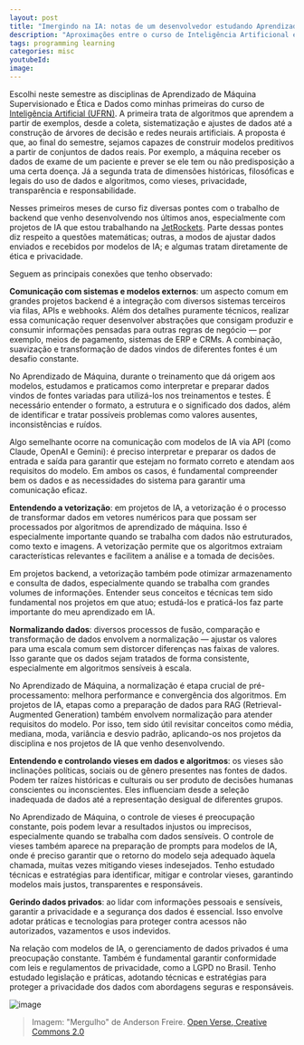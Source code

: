 ```yaml
---
layout: post
title: "Imergindo na IA: notas de um desenvolvedor estudando Aprendizado de Máquina e Ética e Dados"
description: "Aproximações entre o curso de Inteligência Artificional e o trabalho como desenvolvedor de projetos com IA"
tags: programming learning
categories: misc
youtubeId:
image:
---
```


Escolhi neste semestre as disciplinas de Aprendizado de Máquina Supervisionado e Ética e Dados como minhas primeiras do curso de [Inteligência Artificial (UFRN)](https://pes.imd.ufrn.br/pes/index). A primeira trata de algoritmos que aprendem a partir de exemplos, desde a coleta, sistematização e ajustes de dados até a construção de árvores de decisão e redes neurais artificiais. A proposta é que, ao final do semestre, sejamos capazes de construir modelos preditivos a partir de conjuntos de dados reais. Por exemplo, a máquina receber os dados de exame de um paciente e prever se ele tem ou não predisposição a uma certa doença. Já a segunda trata de dimensões históricas, filosóficas e legais do uso de dados e algoritmos, como vieses, privacidade, transparência e responsabilidade.

Nesses primeiros meses de curso fiz diversas pontes com o trabalho de backend que venho desenvolvendo nos últimos anos, especialmente com projetos de IA que estou trabalhando na [JetRockets](https://www.linkedin.com/company/jetrockets/). Parte dessas pontes diz respeito a questões matemáticas; outras, a modos de ajustar dados enviados e recebidos por modelos de IA; e algumas tratam diretamente de ética e privacidade.

Seguem as principais conexões que tenho observado:

**Comunicação com sistemas e modelos externos**: um aspecto comum em grandes projetos backend é a integração com diversos sistemas terceiros via filas, APIs e webhooks. Além dos detalhes puramente técnicos, realizar essa comunicação requer desenvolver abstrações que consigam produzir e consumir informações pensadas para outras regras de negócio — por exemplo, meios de pagamento, sistemas de ERP e CRMs. A combinação, suavização e transformação de dados vindos de diferentes fontes é um desafio constante.

No Aprendizado de Máquina, durante o treinamento que dá origem aos modelos, estudamos e praticamos como interpretar e preparar dados vindos de fontes variadas para utilizá-los nos treinamentos e testes. É necessário entender o formato, a estrutura e o significado dos dados, além de identificar e tratar possíveis problemas como valores ausentes, inconsistências e ruídos.

Algo semelhante ocorre na comunicação com modelos de IA via API (como Claude, OpenAI e Gemini): é preciso interpretar e preparar os dados de entrada e saída para garantir que estejam no formato correto e atendam aos requisitos do modelo. Em ambos os casos, é fundamental compreender bem os dados e as necessidades do sistema para garantir uma comunicação eficaz.

**Entendendo a vetorização**: em projetos de IA, a vetorização é o processo de transformar dados em vetores numéricos para que possam ser processados por algoritmos de aprendizado de máquina. Isso é especialmente importante quando se trabalha com dados não estruturados, como texto e imagens. A vetorização permite que os algoritmos extraiam características relevantes e facilitem a análise e a tomada de decisões.

Em projetos backend, a vetorização também pode otimizar armazenamento e consulta de dados, especialmente quando se trabalha com grandes volumes de informações. Entender seus conceitos e técnicas tem sido fundamental nos projetos em que atuo; estudá-los e praticá-los faz parte importante do meu aprendizado em IA.

**Normalizando dados**: diversos processos de fusão, comparação e transformação de dados envolvem a normalização — ajustar os valores para uma escala comum sem distorcer diferenças nas faixas de valores. Isso garante que os dados sejam tratados de forma consistente, especialmente em algoritmos sensíveis à escala.

No Aprendizado de Máquina, a normalização é etapa crucial de pré-processamento: melhora performance e convergência dos algoritmos. Em projetos de IA, etapas como a preparação de dados para RAG (Retrieval-Augmented Generation) também envolvem normalização para atender requisitos do modelo. Por isso, tem sido útil revisitar conceitos como média, mediana, moda, variância e desvio padrão, aplicando-os nos projetos da disciplina e nos projetos de IA que venho desenvolvendo.

**Entendendo e controlando vieses em dados e algoritmos**: os vieses são inclinações políticas, sociais ou de gênero presentes nas fontes de dados. Podem ter raízes históricas e culturais ou ser produto de decisões humanas conscientes ou inconscientes. Eles influenciam desde a seleção inadequada de dados até a representação desigual de diferentes grupos.

No Aprendizado de Máquina, o controle de vieses é preocupação constante, pois podem levar a resultados injustos ou imprecisos, especialmente quando se trabalha com dados sensíveis. O controle de vieses também aparece na preparação de prompts para modelos de IA, onde é preciso garantir que o retorno do modelo seja adequado àquela chamada, muitas vezes mitigando vieses indesejados. Tenho estudado técnicas e estratégias para identificar, mitigar e controlar vieses, garantindo modelos mais justos, transparentes e responsáveis.

**Gerindo dados privados**: ao lidar com informações pessoais e sensíveis, garantir a privacidade e a segurança dos dados é essencial. Isso envolve adotar práticas e tecnologias para proteger contra acessos não autorizados, vazamentos e usos indevidos.

Na relação com modelos de IA, o gerenciamento de dados privados é uma preocupação constante. Também é fundamental garantir conformidade com leis e regulamentos de privacidade, como a LGPD no Brasil. Tenho estudado legislação e práticas, adotando técnicas e estratégias para proteger a privacidade dos dados com abordagens seguras e responsáveis.

![image](https://github.com/0jonjo/0jonjo.github.io/assets/64807181/9364065b-f8c8-489c-a2e3-55bff1acd8c1)
>Imagem: "Mergulho" de Anderson Freire. [Open Verse, Creative Commons 2.0](hhttps://openverse.org/image/b952887f-8c48-4bb7-a5b6-e9ea9f97a00d)
